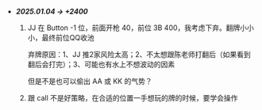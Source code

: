 
-  ***2025.01.04  ->  +2400***
  
	1.  JJ 在 Button -1 位，前面开枪 40，前位 3B 400，我考虑下弃。翻牌小小小，最终前位QQ收池
	   
		弃牌原因：1、JJ 推2家风险太高；2、不太想跟陈老师打翻后（如果看到翻后会打完）；3、可能也有水上不想波动的因素
		
		但是不是也可以偷出 AA 或 KK 的气势？
		
		
	2.  跟 call 不是好策略，在合适的位置一手想玩的牌的时候，要学会操作